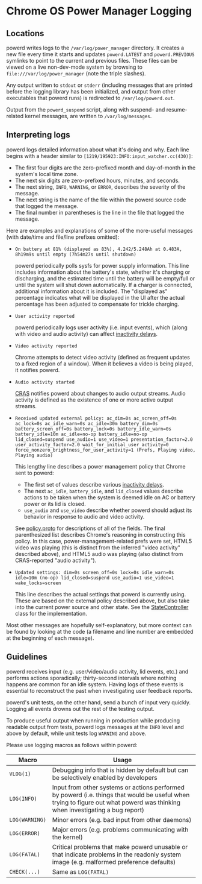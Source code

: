# Chrome OS Power Manager Logging

## Locations

powerd writes logs to the `/var/log/power_manager` directory. It creates a new
file every time it starts and updates `powerd.LATEST` and `powerd.PREVIOUS`
symlinks to point to the current and previous files. These files can be viewed
on a live non-dev-mode system by browsing to `file:///var/log/power_manager`
(note the triple slashes).

Any output written to `stdout` or `stderr` (including messages that are printed
before the logging library has been initialized, and output from other
executables that powerd runs) is redirected to `/var/log/powerd.out`.

Output from the `powerd_suspend` script, along with suspend- and resume-related
kernel messages, are written to `/var/log/messages`.

## Interpreting logs

powerd logs detailed information about what it's doing and why. Each line begins
with a header similar to `[1219/195923:INFO:input_watcher.cc(430)]`:

*   The first four digits are the zero-prefixed month and day-of-month in the
    system's local time zone.
*   The next six digits are zero-prefixed hours, minutes, and seconds.
*   The next string, `INFO`, `WARNING`, or `ERROR`, describes the severity of
    the message.
*   The next string is the name of the file within the powerd source code that
    logged the message.
*   The final number in parentheses is the line in the file that logged the
    message.

Here are examples and explanations of some of the more-useful messages (with
date/time and file/line prefixes omitted):

*   `On battery at 81% (displayed as 83%), 4.242/5.248Ah at 0.483A, 8h19m9s
    until empty (7h54m27s until shutdown)`

    powerd periodically polls sysfs for power supply information. This line
    includes information about the battery's state, whether it's charging or
    discharging, and the estimated time until the battery will be empty/full or
    until the system will shut down automatically. If a charger is connected,
    additional information about it is included. The "displayed as" percentage
    indicates what will be displayed in the UI after the actual percentage has
    been adjusted to compensate for trickle charging.

*   `User activity reported`

    powerd periodically logs user activity (i.e. input events), which (along
    with video and audio activity) can affect [inactivity delays].

*   `Video activity reported`

    Chrome attempts to detect video activity (defined as frequent updates to a
    fixed region of a window). When it believes a video is being played, it
    notifies powerd.

*   `Audio activity started`

    [CRAS] notifies powerd about changes to audio output streams. Audio activity
    is defined as the existence of one or more active output streams.

*   `Received updated external policy: ac_dim=0s ac_screen_off=0s ac_lock=0s
    ac_idle_warn=0s ac_idle=30m battery_dim=0s battery_screen_off=0s
    battery_lock=0s battery_idle_warn=0s battery_idle=10m ac_idle=no-op
    battery_idle=no-op lid_closed=suspend use_audio=1 use_video=1
    presentation_factor=2.0 user_activity_factor=2.0
    wait_for_initial_user_activity=0
    force_nonzero_brightness_for_user_activity=1 (Prefs, Playing video, Playing
    audio)`

    This lengthy line describes a power management policy that Chrome sent to
    powerd:

    *   The first set of values describe various [inactivity delays].
    *   The next `ac_idle`, `battery_idle`, and `lid_closed` values describe
        actions to be taken when the system is deemed idle on AC or battery
        power or its lid is closed.
    *   `use_audio` and `use_video` describe whether powerd should adjust its
        behavior in response to audio and video activity.

    See [policy.proto] for descriptions of all of the fields. The final
    parenthesized list describes Chrome's reasoning in constructing this policy.
    In this case, power-management-related prefs were set, HTML5 video was
    playing (this is distinct from the inferred "video activity" described
    above), and HTML5 audio was playing (also distinct from CRAS-reported "audio
    activity").

*   `Updated settings: dim=0s screen_off=0s lock=0s idle_warn=0s idle=10m
    (no-op) lid_closed=suspend use_audio=1 use_video=1 wake_locks=screen`

    This line describes the actual settings that powerd is currently using.
    These are based on the external policy described above, but also take into
    the current power source and other state. See the [StateController] class
    for the implementation.

Most other messages are hopefully self-explanatory, but more context can be
found by looking at the code (a filename and line number are embedded at the
beginning of each message).

## Guidelines

powerd receives input (e.g. user/video/audio activity, lid events, etc.) and
performs actions sporadically; thirty-second intervals where nothing happens are
common for an idle system. Having logs of these events is essential to
reconstruct the past when investigating user feedback reports.

powerd's unit tests, on the other hand, send a bunch of input very quickly.
Logging all events drowns out the rest of the testing output.

To produce useful output when running in production while producing readable
output from tests, powerd logs messages at the `INFO` level and above by
default, while unit tests log `WARNING` and above.

Please use logging macros as follows within powerd:

| Macro          | Usage |
|----------------|-------|
| `VLOG(1)`      | Debugging info that is hidden by default but can be selectively enabled by developers |
| `LOG(INFO)`    | Input from other systems or actions performed by powerd (i.e. things that would be useful when trying to figure out what powerd was thinking when investigating a bug report) |
| `LOG(WARNING)` | Minor errors (e.g. bad input from other daemons) |
| `LOG(ERROR)`   | Major errors (e.g. problems communicating with the kernel) |
| `LOG(FATAL)`   | Critical problems that make powerd unusable or that indicate problems in the readonly system image (e.g. malformed preference defaults) |
| `CHECK(...)`   | Same as `LOG(FATAL)` |

[inactivity delays]: inactivity_delays.md
[CRAS]: https://www.chromium.org/chromium-os/chromiumos-design-docs/cras-chromeos-audio-server
[policy.proto]: https://chromium.googlesource.com/chromiumos/platform/system_api/+/master/dbus/power_manager/policy.proto
[StateController]: ../powerd/policy/state_controller.h
